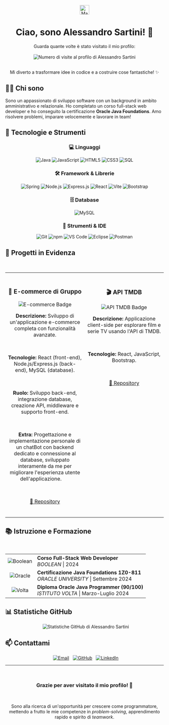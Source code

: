 <p align="center">
  <img src="https://raw.githubusercontent.com/MartinHeinz/MartinHeinz/master/wave.gif" width="30px" alt="Mano che saluta">
</p>

<h1 align="center">Ciao, sono Alessandro Sartini! 👋</h1>

<div align="center">
  Guarda quante volte è stato visitato il mio profilo:
  <br/>
  <br/>
  <img src="https://profile-counter.glitch.me/alessandro-sartini/count.svg" alt="Numero di visite al profilo di Alessandro Sartini" style="vertical-align: middle;" />
</div>
<br/>
<p align="center">
  Mi diverto a trasformare idee in codice e a costruire cose fantastiche! ✨
</p>

## 👨‍💻 Chi sono

Sono un appassionato di sviluppo software con un background in ambito amministrativo e relazionale. Ho completato un corso full-stack web developer e ho conseguito la certificazione **Oracle Java Foundations**. Amo risolvere problemi, imparare velocemente e lavorare in team!

## 🚀 Tecnologie e Strumenti

<div align="center">

### 💻 Linguaggi
![Java](https://img.shields.io/badge/Java-007396?style=for-the-badge&logo=java&logoColor=white)
![JavaScript](https://img.shields.io/badge/JavaScript-F7DF1E?style=for-the-badge&logo=javascript&logoColor=black)
![HTML5](https://img.shields.io/badge/HTML5-E34F26?style=for-the-badge&logo=html5&logoColor=white)
![CSS3](https://img.shields.io/badge/CSS3-1572B6?style=for-the-badge&logo=css3&logoColor=white)
![SQL](https://img.shields.io/badge/SQL-4479A1?style=for-the-badge&logo=mysql&logoColor=white)

### 🛠️ Framework & Librerie
![Spring](https://img.shields.io/badge/Spring-66BB66?style=for-the-badge&logo=spring&logoColor=white)
![Node.js](https://img.shields.io/badge/Node.js-339933?style=for-the-badge&logo=node.js&logoColor=white)
![Express.js](https://img.shields.io/badge/Express.js-000000?style=for-the-badge&logo=express&logoColor=white)
![React](https://img.shields.io/badge/React-61DAFB?style=for-the-badge&logo=react&logoColor=black)
![Vite](https://img.shields.io/badge/Vite-646CFF?style=for-the-badge&logo=vite&logoColor=white)
![Bootstrap](https://img.shields.io/badge/Bootstrap-7952B3?style=for-the-badge&logo=bootstrap&logoColor=white)

### 🗄️ Database
![MySQL](https://img.shields.io/badge/MySQL-4479A1?style=for-the-badge&logo=mysql&logoColor=white)

### 🧰 Strumenti & IDE
![Git](https://img.shields.io/badge/Git-F05032?style=for-the-badge&logo=git&logoColor=white)
![npm](https://img.shields.io/badge/npm-CB3837?style=for-the-badge&logo=npm&logoColor=white)
![VS Code](https://img.shields.io/badge/VS%20Code-007ACC?style=for-the-badge&logo=visual-studio-code&logoColor=white)
![Eclipse](https://img.shields.io/badge/Eclipse-2C2255?style=for-the-badge&logo=eclipse&logoColor=white)
![Postman](https://img.shields.io/badge/Postman-FF6C37?style=for-the-badge&logo=postman&logoColor=white)

</div>


## 🎯 Progetti in Evidenza

<div align="center">
<table width="100%">
  <tr>
    <td width="50%" align="center" valign="top">
      <h3>📱 E-commerce di Gruppo</h3>
      <img src="https://img.shields.io/badge/Progetto-E--commerce-orange?style=for-the-badge" alt="E-commerce Badge">
      <p><strong>Descrizione:</strong> Sviluppo di un'applicazione e-commerce completa con funzionalità avanzate.</p>
      <p><strong>Tecnologie:</strong> React (front-end), Node.js/Express.js (back-end), MySQL (database).</p>
      <p><strong>Ruolo:</strong> Sviluppo back-end, integrazione database, creazione API, middleware e supporto front-end.</p>
      <p><strong>Extra:</strong> Progettazione e implementazione personale di un chatBot con backend dedicato e connessione al database, sviluppato interamente da me per migliorare l'esperienza utente dell'applicazione.
      </p>
      <p><a href="https://github.com/alessandro-sartini/scarpe_diem">📂 Repository</a></p>
    </td>
    <td width="50%" align="center" valign="top">
      <h3>🎬 API TMDB</h3>
      <img src="https://img.shields.io/badge/Progetto-API_TMDB-blue?style=for-the-badge" alt="API TMDB Badge">
      <p><strong>Descrizione:</strong> Applicazione client-side per esplorare film e serie TV usando l'API di TMDB.</p>
      <p><strong>Tecnologie:</strong> React, JavaScript, Bootstrap.</p>
      <p><a href="https://github.com/alessandro-sartini/react-boolflixaggiungi">📂 Repository</a></p>
    </td>
  </tr>
</table>
</div>

## 📚 Istruzione e Formazione

<div align="center">
<table>
  <tr>
    <td align="center"><img src="https://img.shields.io/badge/Boolean-Course-brightgreen?style=for-the-badge" alt="Boolean"></td>
    <td><strong>Corso Full-Stack Web Developer</strong><br><em>BOOLEAN</em> | 2024</td>
  </tr>
  <tr>
    <td align="center"><img src="https://img.shields.io/badge/Oracle-Certification-red?style=for-the-badge&logo=oracle" alt="Oracle"></td>
    <td><strong>Certificazione Java Foundations 1Z0-811</strong><br><em>ORACLE UNIVERSITY</em> | Settembre 2024</td>
  </tr>
  <tr>
    <td align="center"><img src="https://img.shields.io/badge/Volta-Diploma-blue?style=for-the-badge" alt="Volta"></td>
    <td><strong>Diploma Oracle Java Programmer (90/100)</strong><br><em>ISTITUTO VOLTA</em> | Marzo-Luglio 2024</td>
  </tr>
</table>
</div>

## 📊 Statistiche GitHub

<div align="center">
  <img src="https://github-readme-stats.vercel.app/api?username=alessandro-sartini&show_icons=true&theme=radical" alt="Statistiche GitHub di Alessandro Sartini">
</div>

## 📫 Contattami

<div align="center">
  <a href="mailto:ale.sartini.98+ghub@gmail.com"><img src="https://img.shields.io/badge/Email-ale.sartini.98+ghub@gmail.com-D14836?style=for-the-badge&logo=gmail&logoColor=white" alt="Email"></a>
  <a href="https://github.com/alessandro-sartini"><img src="https://img.shields.io/badge/GitHub-alessandro--sartini-181717?style=for-the-badge&logo=github&logoColor=white" alt="GitHub"></a>
  <a href="https://www.linkedin.com/in/alessandro-sartini-a123a6201/"><img src="https://img.shields.io/badge/LinkedIn-alessandro--sartini-0077B5?style=for-the-badge&logo=linkedin&logoColor=white" alt="LinkedIn"></a>
</div>

---

<div align="center">
  <h3>Grazie per aver visitato il mio profilo! 🙏</h3>
    <p>Sono alla ricerca di un'opportunità per crescere come programmatore, mettendo a frutto le mie competenze in <em>problem-solving</em>, apprendimento rapido e spirito di <em>teamwork</em>.</p>
</div>
